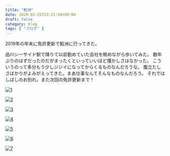```yaml
---
title: "鮫洲"
date: 2020-02-25T23:21:50+09:00
draft: false
category: blog
tags: [ "ブログ" ]
---
```

2019年の年末に免許更新で鮫洲に行ってきた。  

<!--more-->
品川シーサイド駅で降りて以前勤めていた会社を眺めながら歩いてみた。
数年ぶりのはずだったのだがまったくといっていいほど懐かしさはなかった。
こういうのって多分もう少しジジイになってからくるものなんだろうな。
腹立たしさばかりがよみがえってきた。まあ仕事なんてそんなものなんだろう。
それではしばしのお別れ。また次回の免許更新まで！

[![1](../../img/2020-02-25/1-1.jpg)](../../img/2020-02-25/1-1.jpg)  
  
[![2](../../img/2020-02-25/1-2.jpg)](../../img/2020-02-25/1-2.jpg)  
  
[![3](../../img/2020-02-25/1-3.jpg)](../../img/2020-02-25/1-3.jpg)  
  
[![4](../../img/2020-02-25/1-4.jpg)](../../img/2020-02-25/1-4.jpg)  
  
[![5](../../img/2020-02-25/1-5.jpg)](../../img/2020-02-25/1-5.jpg)  
  
[![6](../../img/2020-02-25/1-6.jpg)](../../img/2020-02-25/1-6.jpg)  
  
[![7](../../img/2020-02-25/1-7.jpg)](../../img/2020-02-25/1-7.jpg)  

